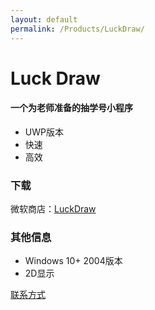 ```yaml
---
layout: default
permalink: /Products/LuckDraw/
---
```

# Luck Draw
#### 一个为老师准备的抽学号小程序
- UWP版本
- 快速
- 高效

### 下载
微软商店：[LuckDraw](https://apps.microsoft.com/store/detail/luck-draw/9P6ML1HMJJ82)

### 其他信息
- Windows 10+ 2004版本
- 2D显示

 [联系方式](/about#联系方式)